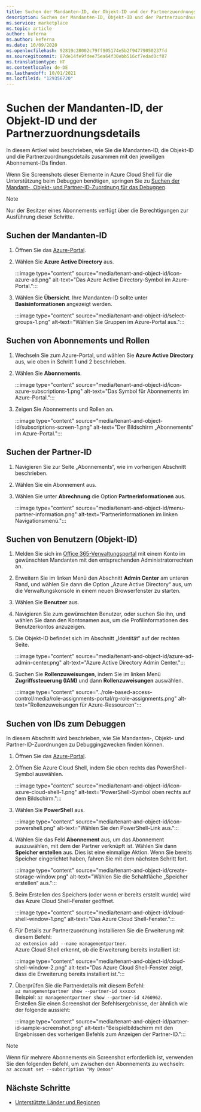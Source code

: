 ```yaml
---
title: Suchen der Mandanten-ID, der Objekt-ID und der Partnerzuordnungsdetails in Azure Marketplace
description: Suchen der Mandanten-ID, Objekt-ID und der Partnerzuordnungsdetails einer Abonnement-ID im Azure Marketplace.
ms.service: marketplace
ms.topic: article
author: keferna
ms.author: keferna
ms.date: 10/09/2020
ms.openlocfilehash: 92819c28002c79ff905174e5b2f94779050237fd
ms.sourcegitcommit: 87de14fe9fdee75ea64f30ebb516cf7edad0cf87
ms.translationtype: HT
ms.contentlocale: de-DE
ms.lasthandoff: 10/01/2021
ms.locfileid: "129356720"
---
```

# <a name="find-tenant-id-object-id-and-partner-association-details"></a>Suchen der Mandanten-ID, der Objekt-ID und der Partnerzuordnungsdetails

In diesem Artikel wird beschrieben, wie Sie die Mandanten-ID, die Objekt-ID und die Partnerzuordnungsdetails zusammen mit den jeweiligen Abonnement-IDs finden.

Wenn Sie Screenshots dieser Elemente in Azure Cloud Shell für die Unterstützung beim Debuggen benötigen, springen Sie zu [Suchen der Mandant-, Objekt- und Partner-ID-Zuordnung für das Debuggen](#find-ids-for-debugging).

>[!Note]
> Nur der Besitzer eines Abonnements verfügt über die Berechtigungen zur Ausführung dieser Schritte.

## <a name="find-tenant-id"></a>Suchen der Mandanten-ID

1. Öffnen Sie das [Azure-Portal](https://ms.portal.azure.com/).
2. Wählen Sie **Azure Active Directory** aus.

    :::image type="content" source="media/tenant-and-object-id/icon-azure-ad.png" alt-text="Das Azure Active Directory-Symbol im Azure-Portal.":::

3. Wählen Sie **Übersicht**. Ihre Mandanten-ID sollte unter **Basisinformationen** angezeigt werden.

    :::image type="content" source="media/tenant-and-object-id/select-groups-1.png" alt-text="Wählen Sie Gruppen im Azure-Portal aus.":::

## <a name="find-subscriptions-and-roles"></a>Suchen von Abonnements und Rollen

1. Wechseln Sie zum Azure-Portal, und wählen Sie **Azure Active Directory** aus, wie oben in Schritt 1 und 2 beschrieben.
2. Wählen Sie **Abonnements**.

    :::image type="content" source="media/tenant-and-object-id/icon-azure-subscriptions-1.png" alt-text="Das Symbol für Abonnements im Azure-Portal.":::

3. Zeigen Sie Abonnements und Rollen an.

    :::image type="content" source="media/tenant-and-object-id/subscriptions-screen-1.png" alt-text="Der Bildschirm „Abonnements“ im Azure-Portal.":::

## <a name="find-partner-id"></a>Suchen der Partner-ID

1. Navigieren Sie zur Seite „Abonnements“, wie im vorherigen Abschnitt beschrieben.
2. Wählen Sie ein Abonnement aus.
3. Wählen Sie unter **Abrechnung** die Option **Partnerinformationen** aus.

    :::image type="content" source="media/tenant-and-object-id/menu-partner-information.png" alt-text="Partnerinformationen im linken Navigationsmenü.":::

## <a name="find-user-object-id"></a>Suchen von Benutzern (Objekt-ID)

1. Melden Sie sich im [Office 365-Verwaltungsportal](https://portal.office.com/adminportal/home) mit einem Konto im gewünschten Mandanten mit den entsprechenden Administratorrechten an.
2. Erweitern Sie im linken Menü den Abschnitt **Admin Center** am unteren Rand, und wählen Sie dann die Option „Azure Active Directory“ aus, um die Verwaltungskonsole in einem neuen Browserfenster zu starten.
3. Wählen Sie **Benutzer** aus.
4. Navigieren Sie zum gewünschten Benutzer, oder suchen Sie ihn, und wählen Sie dann den Kontonamen aus, um die Profilinformationen des Benutzerkontos anzuzeigen.
5. Die Objekt-ID befindet sich im Abschnitt „Identität“ auf der rechten Seite.

    :::image type="content" source="media/tenant-and-object-id/azure-ad-admin-center.png" alt-text="Azure Active Directory Admin Center.":::

6. Suchen Sie **Rollenzuweisungen**, indem Sie im linken Menü **Zugriffssteuerung (IAM)** und dann **Rollenzuweisungen** auswählen.

    :::image type="content" source="../role-based-access-control/media/role-assignments-portal/rg-role-assignments.png" alt-text="Rollenzuweisungen für Azure-Ressourcen":::


## <a name="find-ids-for-debugging"></a>Suchen von IDs zum Debuggen

In diesem Abschnitt wird beschrieben, wie Sie Mandanten-, Objekt- und Partner-ID-Zuordnungen zu Debuggingzwecken finden können.

1. Öffnen Sie das [Azure-Portal](https://ms.portal.azure.com/).
2. Öffnen Sie Azure Cloud Shell, indem Sie oben rechts das PowerShell-Symbol auswählen.

    :::image type="content" source="media/tenant-and-object-id/icon-azure-cloud-shell-1.png" alt-text="PowerShell-Symbol oben rechts auf dem Bildschirm.":::

3. Wählen Sie **PowerShell** aus.

    :::image type="content" source="media/tenant-and-object-id/icon-powershell.png" alt-text="Wählen Sie den PowerShell-Link aus.":::

4. Wählen Sie das Feld **Abonnement** aus, um das Abonnement auszuwählen, mit dem der Partner verknüpft ist. Wählen Sie dann **Speicher erstellen** aus. Dies ist eine einmalige Aktion. Wenn Sie bereits Speicher eingerichtet haben, fahren Sie mit dem nächsten Schritt fort.

    :::image type="content" source="media/tenant-and-object-id/create-storage-window.png" alt-text="Wählen Sie die Schaltfläche „Speicher erstellen“ aus.":::

5. Beim Erstellen des Speichers (oder wenn er bereits erstellt wurde) wird das Azure Cloud Shell-Fenster geöffnet.

    :::image type="content" source="media/tenant-and-object-id/cloud-shell-window-1.png" alt-text="Das Azure Cloud Shell-Fenster.":::

6. Für Details zur Partnerzuordnung installieren Sie die Erweiterung mit diesem Befehl:<br>`az extension add --name managementpartner`.<br>Azure Cloud Shell erkennt, ob die Erweiterung bereits installiert ist:

    :::image type="content" source="media/tenant-and-object-id/cloud-shell-window-2.png" alt-text="Das Azure Cloud Shell-Fenster zeigt, dass die Erweiterung bereits installiert ist.":::

7. Überprüfen Sie die Partnerdetails mit diesem Befehl:<br>`az managementpartner show --partner-id xxxxxx`<br>Beispiel: `az managementpartner show --partner-id 4760962`.<br>Erstellen Sie einen Screenshot der Befehlsergebnisse, der ähnlich wie der folgende aussieht:

    :::image type="content" source="media/tenant-and-object-id/partner-id-sample-screenshot.png" alt-text="Beispielbildschirm mit den Ergebnissen des vorherigen Befehls zum Anzeigen der Partner-ID.":::

>[!NOTE]
>Wenn für mehrere Abonnements ein Screenshot erforderlich ist, verwenden Sie den folgenden Befehl, um zwischen den Abonnements zu wechseln:<br>`az account set --subscription "My Demos"`

## <a name="next-steps"></a>Nächste Schritte

- [Unterstützte Länder und Regionen](sell-from-countries.md)